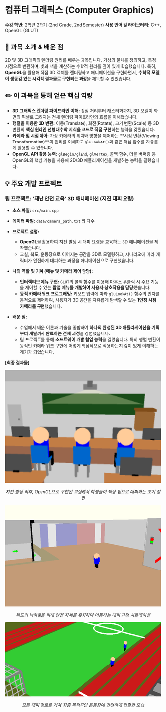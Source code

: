# 컴퓨터 그래픽스 (Computer Graphics)

**수강 학년:** 2학년 2학기 (2nd Grade, 2nd Semester)
**사용 언어 및 라이브러리:** C++, OpenGL (GLUT)

## 📖 과목 소개 & 배운 점

2D 및 3D 그래픽의 렌더링 원리를 배우는 과목입니다. 가상의 물체를 정의하고, 특정 시점으로 변환하며, 빛과 색을 계산하는 수학적 원리를 깊이 있게 학습했습니다. 특히, **OpenGL**을 활용해 직접 3D 객체를 렌더링하고 애니메이션을 구현하면서, **수학적 모델이 생동감 있는 시각적 결과물로 구현되는 과정**을 체득할 수 있었습니다.

## ✏️ 이 과목을 통해 얻은 핵심 역량

  - **3D 그래픽스 렌더링 파이프라인 이해:** 정점 처리부터 래스터화까지, 3D 모델이 화면의 픽셀로 그려지는 전체 렌더링 파이프라인의 흐름을 이해했습니다.
  - **행렬을 이용한 3D 변환:** 이동(Translate), 회전(Rotate), 크기 변환(Scale) 등 3D 변환의 **핵심 원리인 선형대수학 지식을 코드로 직접 구현**하는 능력을 갖췄습니다.
  - **카메라 및 시점 제어:** 가상 카메라의 위치와 방향을 제어하는 \*\*시점 변환(Viewing Transformation)\*\*의 원리를 이해하고 `gluLookAt()`과 같은 핵심 함수를 자유롭게 활용할 수 있습니다.
  - **OpenGL API 활용 능력:** `glBegin/glEnd`, `glVertex`, 콜백 함수, 더블 버퍼링 등 OpenGL의 핵심 기능을 사용해 2D/3D 애플리케이션을 개발하는 능력을 길렀습니다.

## 💡 주요 개발 프로젝트

### 팀 프로젝트: '재난 안전 교육' 3D 애니메이션 (지진 대피 요령)

  - **소스 파일:** `src/main.cpp`

  - **데이터 파일:** `data/camera_path.txt` 외 다수

  - **프로젝트 설명:**

      - **OpenGL**을 활용하여 지진 발생 시 대피 요령을 교육하는 3D 애니메이션을 제작했습니다.
      - 교실, 복도, 운동장으로 이어지는 공간을 3D로 모델링하고, 시나리오에 따라 캐릭터가 안전하게 대피하는 과정을 애니메이션으로 구현했습니다.

  - **나의 역할 및 기여 (메뉴 및 카메라 제어 담당):**

      - **인터랙티브 메뉴 구현:** `GLUT`의 콜백 함수를 이용해 마우스 우클릭 시 주요 기능을 제어할 수 있는 **팝업 메뉴를 개발하여 사용자 상호작용을 담당**했습니다.
      - **동적 카메라 워크 프로그래밍:** 키보드 입력에 따라 `gluLookAt()` 함수의 인자를 동적으로 제어하여, 사용자가 3D 공간을 자유롭게 탐색할 수 있는 **1인칭 시점 카메라를 구현**했습니다.

  - **배운 점:**

      - 수업에서 배운 이론과 기술을 종합하여 **하나의 완성된 3D 애플리케이션을 기획부터 개발까지 완료하는 전체 과정**을 경험했습니다.
      - 팀 프로젝트를 통해 **소프트웨어 개발 협업 능력**을 길렀습니다. 특히 행렬 변환이 동적인 카메라 워크 구현에 어떻게 핵심적으로 작용하는지 깊이 있게 이해하는 계기가 되었습니다.

**[최종 결과물]**

<img src="./assets/cg-project-earthquake-scene-01-classroom.jpg" alt="재난 안전 교육 애니메이션 실행 화면" width="700">

*<p align="center">지진 발생 직후, OpenGL으로 구현된 교실에서 학생들이 책상 밑으로 대피하는 초기 장면</p>*

<img src="./assets/cg-project-earthquake-scene-02-hallway.png" alt="재난 안전 교육 애니메이션 실행 화면" width="700">

*<p align="center">복도의 낙하물을 피해 안전 자세를 유지하며 이동하는 대피 과정 시뮬레이션</p>*

<img src="./assets/cg-project-earthquake-scene-03-schoolyard.png" alt="재난 안전 교육 애니메이션 실행 화면" width="700">

*<p align="center">모든 대피 경로를 거쳐 최종 목적지인 운동장에 안전하게 집결한 모습</p>*
